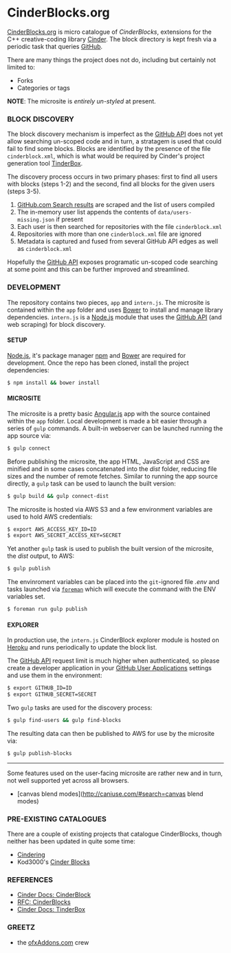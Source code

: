 
# CinderBlocks.org
[CinderBlocks.org](http://cinderblocks.org) is micro catalogue of *CinderBlocks*, extensions for the C++ creative-coding library [Cinder](http://libcinder.org). The block directory is kept fresh via a periodic task that queries [GitHub](https://github.com).

There are many things the project does not do, including but certainly not limited to:
- Forks
- Categories or tags

**NOTE**: The microsite is *entirely un-styled* at present.

### BLOCK DISCOVERY
The block discovery mechanism is imperfect as the [GitHub API](https://developer.github.com/v3/) does not yet allow searching un-scoped code and in turn, a stratagem is used that could fail to find some blocks. Blocks are identified by the presence of the file `cinderblock.xml`, which is what would be required by Cinder's project generation tool [TinderBox](http://libcinder.org/docs/welcome/TinderBox.html).

The discovery process occurs in two primary phases: first to find all users with blocks (steps 1-2) and the second, find all blocks for the given users (steps 3-5).

1. [GitHub.com Search results](https://github.com/search?p=1&q=cinderblock.xml+in%3Apath&type=Code) are scraped and the list of users compiled
2. The in-memory user list appends the contents of `data/users-missing.json` if present
3. Each user is then searched for repositories with the file `cinderblock.xml`
4. Repositories with more than one `cinderblock.xml` file are ignored
5. Metadata is captured and fused from several GitHub API edges as well as `cinderblock.xml`

Hopefully the [GitHub API](https://developer.github.com/v3/) exposes programatic un-scoped code searching at some point and this can be further improved and streamlined.

### DEVELOPMENT
The repository contains two pieces, `app` and `intern.js`. The microsite is contained within the `app` folder and uses  [Bower](http://bower.io) to install and manage library dependencies. `intern.js` is a [Node.js](http://nodejs.org) module that uses the [GitHub API](https://developer.github.com/v3/) (and web scraping) for block discovery.

#### SETUP
[Node.js](http://nodejs.org), it's package manager [npm](https://www.npmjs.com/) and [Bower](http://bower.io) are required for development. Once the repo has been cloned, install the project dependencies:
```sh
$ npm install && bower install
```

#### MICROSITE
The microsite is a pretty basic [Angular.js](https://angularjs.org/) app with the source contained within the `app` folder. Local development is made a bit easier through a series of `gulp` commands. A built-in webserver can be launched running the app source via:

```sh
$ gulp connect
```

Before publishing the microsite, the app HTML, JavaScript and CSS are minified and in some cases concatenated into the *dist* folder, reducing file sizes and the number of remote fetches. Similar to running the app source directly, a `gulp` task can be used to launch the built version:

```sh
$ gulp build && gulp connect-dist
```

The microsite is hosted via AWS S3 and a few environment variables are used to hold AWS credentials:

```sh
$ export AWS_ACCESS_KEY_ID=ID
$ export AWS_SECRET_ACCESS_KEY=SECRET
```

Yet another `gulp` task is used to publish the built version of the microsite, the *dist* output, to AWS:

```sh
$ gulp publish
```

The envinroment variables can be placed into the `git`-ignored file *.env* and tasks launched via [`foreman`](http://ddollar.github.io/foreman/) which will execute the command with the ENV variables set.

```sh
$ foreman run gulp publish
```

#### EXPLORER
In production use, the `intern.js` CinderBlock explorer module is hosted on [Heroku](https://heroku.com) and runs periodically to update the block list.

The [GitHub API](https://developer.github.com/v3/) request limit is much higher when authenticated, so please create a developer application in your [GitHub User Applications](https://github.com/settings/applications/) settings and use them in the environment:

```sh
$ export GITHUB_ID=ID
$ export GITHUB_SECRET=SECRET
```

Two `gulp` tasks are used for the discovery process:

```sh
$ gulp find-users && gulp find-blocks
```

The resulting data can then be published to AWS for use by the microsite via:

```sh
$ gulp publish-blocks
```

---

Some features used on the user-facing microsite are rather new and in turn, not well supported yet across all browsers.
- [canvas blend modes](http://caniuse.com/#search=canvas blend modes)

### PRE-EXISTING CATALOGUES
There are a couple of existing projects that catalogue CinderBlocks, though neither has been updated in quite some time:
- [Cindering](http://cindering.org/blocks/)
- Kod3000's [Cinder Blocks](http://dany.pro/jects/ongoing/cinder_display_all_blocks.html)

### REFERENCES
- [Cinder Docs: CinderBlock](http://libcinder.org/docs/welcome/CinderBlocks.html)
- [RFC: CinderBlocks](https://forum.libcinder.org/topic/rfc-cinderblocks)
- [Cinder Docs: TinderBox](http://libcinder.org/docs/welcome/TinderBox.html)

### GREETZ
- the [ofxAddons.com](http://ofxaddons.com) crew
